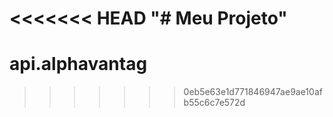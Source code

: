 <<<<<<< HEAD
"# Meu Projeto" 
=======
# api.alphavantag
>>>>>>> 0eb5e63e1d771846947ae9ae10afb55c6c7e572d

